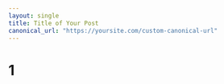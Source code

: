 ```yaml
---
layout: single
title: Title of Your Post
canonical_url: "https://yoursite.com/custom-canonical-url"
---
```


# 1 <body class="layout--splash landing dark-theme">
<link rel="canonical" href="https://yoursite.com/custom-canonical-url" />
